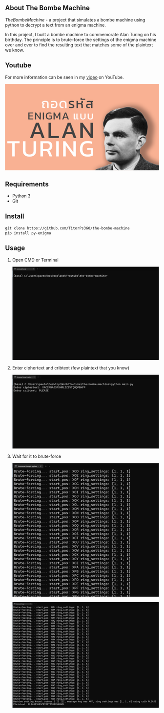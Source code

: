 ## About The Bombe Machine

_TheBombeMachine_ - a project that simulates a bombe machine using python to decrypt a text from an enigma machine.

In this project, I built a bombe machine to commemorate Alan Turing on his birthday. The principle is to brute-force the settings of the enigma machine over and over to find the resulting text that matches some of the plaintext we know.

## Youtube

For more information can be seen in my [video](https://youtu.be/mVP7KlRnhkA) on YouTube.

[![new_thumb](./fig/cover.png)]("https://youtu.be/mVP7KlRnhkA")

## Requirements

- Python 3
- Git

## Install

```
git clone https://github.com/TitorPs360/the-bombe-machine
pip install py-enigma
```

## Usage

1. Open CMD or Terminal

   ![step 1](./fig/step1.png?raw=true)

2. Enter ciphertext and cribtext (few plaintext that you know)

   ![step 2](./fig/step2.png?raw=true)

3. Wait for it to brute-force

   ![step 3](./fig/step3.png?raw=true)

   ![step 3.5](./fig/step4.png?raw=true)
